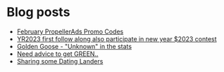 # Blog posts
<!-- BLOG-POST-LIST:START -->
- [February PropellerAds Promo Codes](https://afflift.com/f/threads/february-propellerads-promo-codes.10344/)
- [YR2023 first follow along also participate in new year $2023 contest](https://afflift.com/f/threads/yr2023-first-follow-along-also-participate-in-new-year-2023-contest.10279/)
- [Golden Goose - &quot;Unknown&quot; in the stats](https://afflift.com/f/threads/golden-goose-unknown-in-the-stats.10345/)
- [Need advice to get GREEN..](https://afflift.com/f/threads/need-advice-to-get-green.10348/)
- [Sharing some Dating Landers](https://afflift.com/f/threads/sharing-some-dating-landers.10208/)
<!-- BLOG-POST-LIST:END -->
